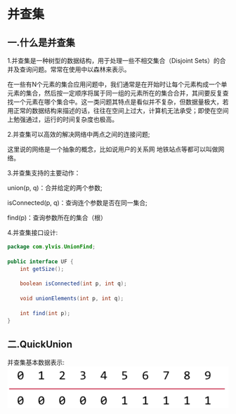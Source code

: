 # 并查集

## 一.什么是并查集


1.并查集是一种树型的数据结构，用于处理一些不相交集合（Disjoint Sets）的合并及查询问题。常常在使用中以森林来表示。

  在一些有N个元素的集合应用问题中，我们通常是在开始时让每个元素构成一个单元素的集合，然后按一定顺序将属于同一组的元素所在的集合合并，其间要反复查找一个元素在哪个集合中。这一类问题其特点是看似并不复杂，但数据量极大，若用正常的数据结构来描述的话，往往在空间上过大，计算机无法承受；即使在空间上勉强通过，运行的时间复杂度也极高。
  

2.并查集可以高效的解决网络中两点之间的连接问题;
  
  这里说的网络是一个抽象的概念，比如说用户的关系网 地铁站点等都可以叫做网络。
  

3.并查集支持的主要动作：

  union(p, q)：合并给定的两个参数;
  
  isConnected(p, q)：查询连个参数是否在同一集合;
  
  find(p)：查询参数所在的集合（根）

  
  
4.并查集接口设计:
  ```java
  package com.ylvis.UnionFind;

  public interface UF {
      int getSize();

      boolean isConnected(int p, int q);

      void unionElements(int p, int q);

      int find(int p);
  }
  ```

## 二.QuickUnion

并查集基本数据表示:
![avatar](./1.png)
